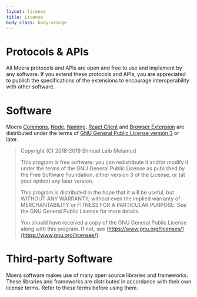 ```yaml
---
layout: license
title: License
body_class: body-orange
---
```


# Protocols & APIs

All Moera protocols and APIs are open and free to use and implement by
any software. If you extend these protocols and APIs, you are
appreciated to publish the specifications of the extensions to encourage
interoperability with other software.

# Software

Moera
[Commons](https://github.com/MoeraOrg/moera-commons),
[Node](https://github.com/MoeraOrg/moera-node),
[Naming](https://github.com/MoeraOrg/moera-naming),
[React Client](https://github.com/MoeraOrg/moera-client-react) and
[Browser Extension](https://github.com/MoeraOrg/moera-browser-extensions)
are distributed under the terms of
[GNU General Public License version 3](https://www.gnu.org/licenses/gpl-3.0.en.html)
or later.

> Copyright (C) 2018-2019 Shmuel Leib Melamud
>
> This program is free software: you can redistribute it and/or modify
> it under the terms of the GNU General Public License as published by
> the Free Software Foundation, either version 3 of the License, or (at
> your option) any later version.
>
> This program is distributed in the hope that it will be useful, but
> WITHOUT ANY WARRANTY; without even the implied warranty of
> MERCHANTABILITY or FITNESS FOR A PARTICULAR PURPOSE. See the GNU
> General Public License for more details.
>
> You should have received a copy of the GNU General Public License
> along with this program. If not, see
> [https://www.gnu.org/licenses/](https://www.gnu.org/licenses/).

# Third-party Software

Moera software makes use of many open source libraries and frameworks.
These libraries and frameworks are distributed in accordance with their
own license terms. Refer to these terms before using them.
